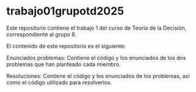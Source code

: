 # trabajo01grupotd2025

Este repositorio contiene el trabajo 1 del curso de Teoría de la Decisión,
correspondiente al grupo 8.

El contenido de este repositorio es el siguiente:

Enunciados problemas: Contiene el código y los enunciados de los dos problemas
que han planteado cada miembro.

Resoluciones: Contiene el código y los enunciados de los problemas, así como el 
código utilizado para resolverlos.

